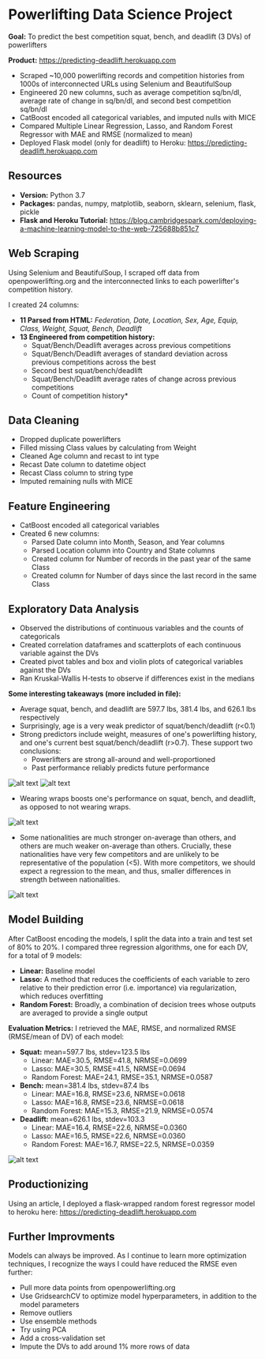 # Powerlifting Data Science Project
**Goal:** To predict the best competition squat, bench, and deadlift (3 DVs) of powerlifters

**Product:** https://predicting-deadlift.herokuapp.com
* Scraped ~10,000 powerlifting records and competition histories from 1000s of interconnected URLs using Selenium and BeautifulSoup
* Engineered 20 new columns, such as average competition sq/bn/dl, average rate of change in sq/bn/dl, and second best competition sq/bn/dl
* CatBoost encoded all categorical variables, and imputed nulls with MICE
* Compared Multiple Linear Regression, Lasso, and Random Forest Regressor with MAE and RMSE (normalized to mean)
* Deployed Flask model (only for deadlift) to Heroku: https://predicting-deadlift.herokuapp.com

## Resources
* **Version:** Python 3.7
* **Packages:** pandas, numpy, matplotlib, seaborn, sklearn, selenium, flask, pickle
* **Flask and Heroku Tutorial:** https://blog.cambridgespark.com/deploying-a-machine-learning-model-to-the-web-725688b851c7

## Web Scraping
Using Selenium and BeautifulSoup, I scraped off data from openpowerlifting.org and the interconnected links to each powerlifter's competition history.

I created 24 columns:
* **11 Parsed from HTML:** *Federation, Date, Location, Sex, Age, Equip, Class, Weight, Squat, Bench, Deadlift*
* **13 Engineered from competition history:** 
  * Squat/Bench/Deadlift averages across previous competitions
  * Squat/Bench/Deadlift averages of standard deviation across previous competitions across the best
  * Second best squat/bench/deadlift
  * Squat/Bench/Deadlift average rates of change across previous competitions
  * Count of competition history*

## Data Cleaning
* Dropped duplicate powerlifters
* Filled missing Class values by calculating from Weight
* Cleaned Age column and recast to int type
* Recast Date column to datetime object
* Recast Class column to string type
* Imputed remaining nulls with MICE

## Feature Engineering
* CatBoost encoded all categorical variables
* Created 6 new columns:
  * Parsed Date column into Month, Season, and Year columns
  * Parsed Location column into Country and State columns
  * Created column for Number of records in the past year of the same Class
  * Created column for Number of days since the last record in the same Class

## Exploratory Data Analysis
* Observed the distributions of continuous variables and the counts of categoricals
* Created correlation dataframes and scatterplots of each continuous variable against the DVs
* Created pivot tables and box and violin plots of categorical variables against the DVs
* Ran Kruskal-Wallis H-tests to observe if differences exist in the medians

**Some interesting takeaways (more included in file):**
* Average squat, bench, and deadlift are 597.7 lbs, 381.4 lbs, and 626.1 lbs respectively
* Surprisingly, age is a very weak predictor of squat/bench/deadlift (r<0.1)
* Strong predictors include weight, measures of one's powerlifting history, and one's current best squat/bench/deadlift (r>0.7). These support two conclusions:
  * Powerlifters are strong all-around and well-proportioned
  * Past performance reliably predicts future performance

![alt text](https://github.com/andrewjlee0/powerlifting/blob/master/images/squat_avg_avg_against_squat.png) <!-- .element height="20%" width="20%" -->
![alt text](https://github.com/andrewjlee0/powerlifting/blob/master/images/squat_corr.png) <!-- .element height="20%" width="20%" -->

* Wearing wraps boosts one's performance on squat, bench, and deadlift, as opposed to not wearing wraps.

![alt text](https://github.com/andrewjlee0/powerlifting/blob/master/images/wraps_against_squat.png) <!-- .element height="30%" width="30%" -->

* Some nationalities are much stronger on-average than others, and others are much weaker on-average than others. Crucially, these nationalities have very few competitors and are unlikely to be representative of the population (<5). With more competitors, we should expect a regression to the mean, and thus, smaller differences in strength between nationalities.

![alt text](https://github.com/andrewjlee0/powerlifting/blob/master/images/nationality_pivot.png) <!-- .element height="50%" width="50%" -->

## Model Building
After CatBoost encoding the models, I split the data into a train and test set of 80% to 20%. I compared three regression algorithms, one for each DV, for a total of 9 models:

* **Linear:** Baseline model
* **Lasso:** A method that reduces the coefficients of each variable to zero relative to their prediction error (i.e. importance) via regularization, which reduces overfitting
* **Random Forest:** Broadly, a combination of decision trees whose outputs are averaged to provide a single output

**Evaluation Metrics:**
I retrieved the MAE, RMSE, and normalized RMSE (RMSE/mean of DV) of each model:
* **Squat:** mean=597.7 lbs, stdev=123.5 lbs
  * Linear: MAE=30.5, RMSE=41.8, NRMSE=0.0699
  * Lasso: MAE=30.5, RMSE=41.5, NRMSE=0.0694
  * Random Forest: MAE=24.1, RMSE=35.1, NRMSE=0.0587
* **Bench:** mean=381.4 lbs, stdev=87.4 lbs
  * Linear: MAE=16.8, RMSE=23.6, NRMSE=0.0618
  * Lasso: MAE=16.8, RMSE=23.6, NRMSE=0.0618
  * Random Forest: MAE=15.3, RMSE=21.9, NRMSE=0.0574
* **Deadlift:** mean=626.1 lbs, stdev=103.3
  * Linear: MAE=16.4, RMSE=22.6, NRMSE=0.0360
  * Lasso: MAE=16.5, RMSE=22.6, NRMSE=0.0360
  * Random Forest: MAE=16.7, RMSE=22.5, NRMSE=0.0359

![alt text](https://github.com/andrewjlee0/powerlifting/blob/master/images/model_performance_squat.png) <!-- .element height="100%" width="100%" -->

## Productionizing
Using an article, I deployed a flask-wrapped random forest regressor model to heroku here: https://predicting-deadlift.herokuapp.com

## Further Improvments
Models can always be improved. As I continue to learn more optimization techniques, I recognize the ways I could have reduced the RMSE even further:
* Pull more data points from openpowerlifting.org
* Use GridsearchCV to optimize model hyperparameters, in addition to the model parameters
* Remove outliers
* Use ensemble methods
* Try using PCA
* Add a cross-validation set
* Impute the DVs to add around 1% more rows of data
